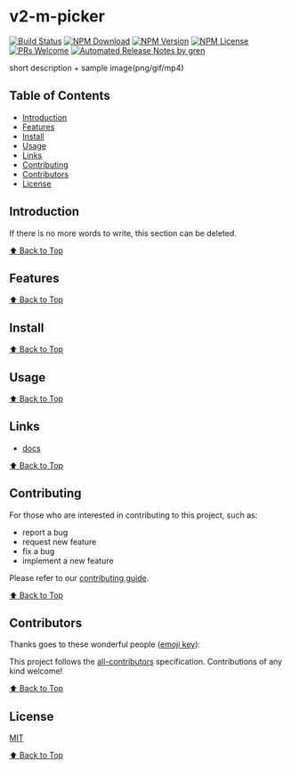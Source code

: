 # v2-m-picker

[![Build Status](https://badgen.net/travis/cromarmot/v2-m-picker/master)](https://travis-ci.com/cromarmot/v2-m-picker)
[![NPM Download](https://badgen.net/npm/dm/@cromarmot/v2-m-picker)](https://www.npmjs.com/package/@cromarmot/v2-m-picker)
[![NPM Version](https://badge.fury.io/js/%40cromarmot%2Fv2-m-picker.svg)](https://www.npmjs.com/package/@cromarmot/v2-m-picker)
[![NPM License](https://badgen.net/npm/license/@cromarmot/v2-m-picker)](https://github.com/cromarmot/v2-m-picker/blob/master/LICENSE)
[![PRs Welcome](https://img.shields.io/badge/PRs-welcome-brightgreen.svg)](https://github.com/cromarmot/v2-m-picker/pulls)
[![Automated Release Notes by gren](https://img.shields.io/badge/%F0%9F%A4%96-release%20notes-00B2EE.svg)](https://github-tools.github.io/github-release-notes/)

short description + sample image(png/gif/mp4)

## Table of Contents

- [Introduction](#introduction)
- [Features](#features)
- [Install](#install)
- [Usage](#usage)
- [Links](#links)
- [Contributing](#contributing)
- [Contributors](#contributors)
- [License](#license)

## Introduction

If there is no more words to write, this section can be deleted.

[⬆ Back to Top](#table-of-contents)

## Features

[⬆ Back to Top](#table-of-contents)

## Install

[⬆ Back to Top](#table-of-contents)

## Usage

[⬆ Back to Top](#table-of-contents)

## Links

- [docs](https://cromarmot.github.io/v2-m-picker/)

[⬆ Back to Top](#table-of-contents)

## Contributing

For those who are interested in contributing to this project, such as:

- report a bug
- request new feature
- fix a bug
- implement a new feature

Please refer to our [contributing guide](https://github.com/FEMessage/.github/blob/master/CONTRIBUTING.md).

[⬆ Back to Top](#table-of-contents)

## Contributors

Thanks goes to these wonderful people ([emoji key](https://allcontributors.org/docs/en/emoji-key)):

<!-- ALL-CONTRIBUTORS-LIST:START - Do not remove or modify this section -->
<!-- prettier-ignore -->
<!-- ALL-CONTRIBUTORS-LIST:END -->

This project follows the [all-contributors](https://github.com/all-contributors/all-contributors) specification. Contributions of any kind welcome!

[⬆ Back to Top](#table-of-contents)

## License

[MIT](./LICENSE)

[⬆ Back to Top](#table-of-contents)
